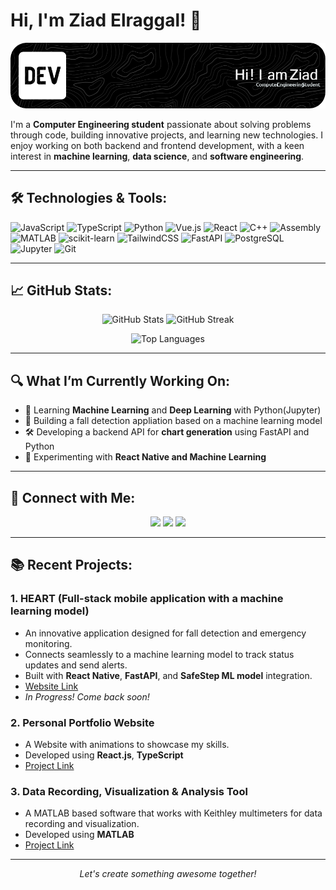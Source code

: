 # Hi, I'm Ziad Elraggal! 👋

<!-- Replace the image below with your own banner -->
![Banner](./github-header-image.png)

I'm a **Computer Engineering student** passionate about solving problems through code, building innovative projects, and learning new technologies. I enjoy working on both backend and frontend development, with a keen interest in **machine learning**, **data science**, and **software engineering**.

---

## 🛠️ **Technologies & Tools:**

<!-- Add the tools and languages you work with -->
![JavaScript](https://img.shields.io/badge/-JavaScript-333333?style=flat&logo=javascript)
![TypeScript](https://img.shields.io/badge/-TypeScript-333333?style=flat&logo=typescript)
![Python](https://img.shields.io/badge/-Python-333333?style=flat&logo=python)
![Vue.js](https://img.shields.io/badge/-Vue.js-333333?style=flat&logo=vue.js)
![React](https://img.shields.io/badge/-React-333333?style=flat&logo=react)
![C++](https://img.shields.io/badge/-C++-333333?style=flat&logo=cplusplus)
![Assembly](https://img.shields.io/badge/-Assembly-333333?style=flat&logo=assemblyscript)
![MATLAB](https://img.shields.io/badge/-MATLAB-333333?style=flat&logo=mathworks)
![scikit-learn](https://img.shields.io/badge/-Scikit--Learn-333333?style=flat&logo=scikit-learn)
![TailwindCSS](https://img.shields.io/badge/-TailwindCSS-333333?style=flat&logo=tailwind-css)
![FastAPI](https://img.shields.io/badge/-FastAPI-333333?style=flat&logo=fastapi)
![PostgreSQL](https://img.shields.io/badge/-PostgreSQL-333333?style=flat&logo=postgresql)
![Jupyter](https://img.shields.io/badge/-Jupyter-333333?style=flat&logo=jupyter)
![Git](https://img.shields.io/badge/-Git-333333?style=flat&logo=git)


---

## 📈 **GitHub Stats:**

<p align="center">
  <img width="48%" src="https://github-readme-stats.vercel.app/api?username=ZiadElraggal&show_icons=true&theme=radical&count_private=true" alt="GitHub Stats">
  <img width="48%" src="https://github-readme-streak-stats.herokuapp.com/?user=ZiadElraggal&theme=radical" alt="GitHub Streak">
</p>

<!-- Contributions Graph -->
<p align="center">
  <img src="https://github-readme-stats.vercel.app/api/top-langs/?username=ZiadElraggal&layout=compact&theme=radical" alt="Top Languages">
</p>

---

## 🔍 **What I’m Currently Working On:**

- 🌱 Learning **Machine Learning** and **Deep Learning** with Python(Jupyter)
- 🚀 Building a fall detection appliation based on a machine learning model
- 🛠️ Developing a backend API for **chart generation** using FastAPI and Python
- 🤖 Experimenting with **React Native and Machine Learning**

---

## 🤝 **Connect with Me:**

<p align="center">
  <a href="https://www.linkedin.com/in/ziad-elraggal-693a73290/"><img src="https://img.shields.io/badge/LinkedIn-0077B5?style=for-the-badge&logo=linkedin&logoColor=white"></a>
  <a href="mailto:noreply.contactform.ze@gmail.com"><img src="https://img.shields.io/badge/Email-D14836?style=for-the-badge&logo=gmail&logoColor=white"></a>
  <a href="https://ziadelraggal.github.io/ziadelraggal.github.io-main"><img src="https://img.shields.io/badge/Portfolio-000000?style=for-the-badge&logo=About.me&logoColor=white"></a>
</p>

---

## 📚 **Recent Projects:**

### 1. **HEART (Full-stack mobile application with a machine learning model)**  
- An innovative application designed for fall detection and emergency monitoring.  
- Connects seamlessly to a machine learning model to track status updates and send alerts.  
- Built with **React Native**, **FastAPI**, and **SafeStep ML model** integration.
- [Website Link](https://ziadelraggal.github.io/ziadelraggal.github.io-HEART/) 
- *In Progress! Come back soon!*  

### 2. **Personal Portfolio Website**
   - A Website with animations to showcase my skills.
   - Developed using **React.js**, **TypeScript**
   - [Project Link](https://ziadelraggal.github.io/ziadelraggal.github.io-main/)

   ### 3. **Data Recording, Visualization & Analysis Tool**
   - A MATLAB based software that works with Keithley multimeters for data recording and visualization.
   - Developed using **MATLAB**
   - [Project Link](https://github.com/ZiadElraggal/Project_Keithley)

---

<p align="center">
  <i>Let's create something awesome together!</i>
</p>


